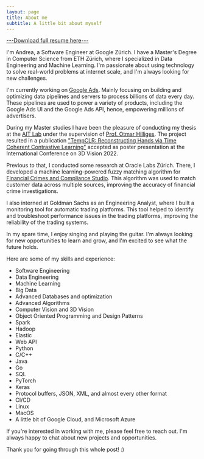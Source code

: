 ```yaml
---
layout: page
title: About me
subtitle: A little bit about myself
---
```


[---Download full resume here---](https://drive.google.com/file/d/1J1RL9HzpXgudTUfx-6gEyEl2soJj1gPp/view?usp=sharing)

I'm Andrea, a Software Engineer at Google Zürich. I have a Master's Degree in Computer Science from ETH Zürich, where I specialized in Data Engineering and Machine Learning. I'm passionate about using technology to solve real-world problems at internet scale, and I'm always looking for new challenges.

I'm currently working on [Google Ads](https://ads.google.com/intl/it_it/start/overview-ha/?subid=it-it-ha-aw-bk-c-bau!o3~CjwKCAjw8ZKmBhArEiwAspcJ7o4E_Xo1eD2_pntABh6OI6dA-ZJwlOqpRZv9j2YvnRwOT36P8Ckr4hoCHPcQAvD_BwE~110532346943~kwd-94527731~11438680053~598749884761&utm_source=aw&utm_medium=ha&utm_campaign=it-it-ha-aw-bk-c-bau!o3~CjwKCAjw8ZKmBhArEiwAspcJ7o4E_Xo1eD2_pntABh6OI6dA-ZJwlOqpRZv9j2YvnRwOT36P8Ckr4hoCHPcQAvD_BwE~110532346943~kwd-94527731~11438680053~598749884761&gclid=CjwKCAjw8ZKmBhArEiwAspcJ7o4E_Xo1eD2_pntABh6OI6dA-ZJwlOqpRZv9j2YvnRwOT36P8Ckr4hoCHPcQAvD_BwE&gclsrc=aw.ds). Mainly focusing on building and optimizing data pipelines and servers to process billions of data every day. These pipelines are used to power a variety of products, including the Google Ads UI and the Google Ads API, hence, empowering millions of advertisers.

During my Master studies I have been the pleasure of conducting my thesis at the [AIT Lab](https://ait.ethz.ch/) under the supervision of [Prof. Otmar Hilliges](https://scholar.google.com/citations?user=-epU9OsAAAAJ&hl=en). The project resulted in a publication ["TempCLR: Reconstructing Hands via Time Coherent Contrastive Learning"](https://eth-ait.github.io/tempclr/) accepted as poster presentation at the International Conference on 3D Vision 2022.

Previous to that, I conducted some research at Oracle Labs Zürich. There, I developed a machine learning-powered fuzzy matching algorithm for [Financial Crimes and Compliance Studio](https://www.oracle.com/financial-services/aml-financial-crime-compliance/crime-compliance-studio/). This algorithm was used to match customer data across multiple sources, improving the accuracy of financial crime investigations. 

I also interned at Goldman Sachs as an Engineering Analyst, where I built a monitoring tool for automatic trading platforms. This tool helped to identify and troubleshoot performance issues in the trading platforms, improving the reliability of the trading systems.

In my spare time, I enjoy singing and playing the guitar. I'm always looking for new opportunities to learn and grow, and I'm excited to see what the future holds.

Here are some of my skills and experience:

- Software Engineering
- Data Engineering
- Machine Learning
- Big Data
- Advanced Databases and optimization
- Advanced Algorithms
- Computer Vision and 3D Vision
- Object Oriented Programming and Design Patterns
- Spark
- Hadoop
- Elastic
- Web API
- Python
- C/C++
- Java
- Go
- SQL
- PyTorch
- Keras
- Protocol buffers, JSON, XML, and almost every other format
- CI/CD
- Linux
- MacOS
- A little bit of Google Cloud, and Microsoft Azure

If you're interested in working with me, please feel free to reach out. I'm always happy to chat about new projects and opportunities.

Thank you for going through this whole post! :) 
